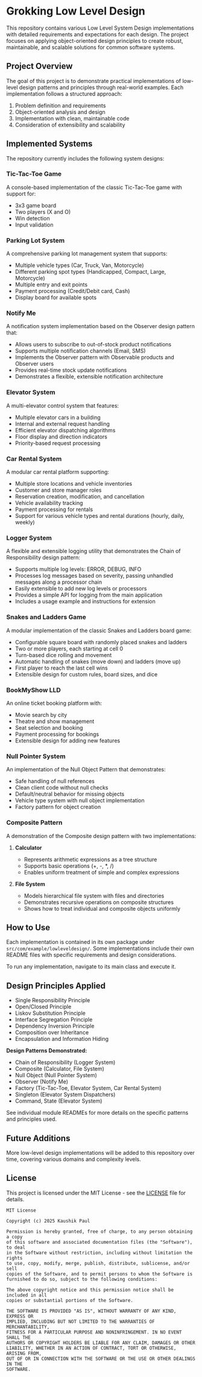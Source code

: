 # Grokking Low Level Design

This repository contains various Low Level System Design implementations with detailed requirements and expectations for each design. The project focuses on applying object-oriented design principles to create robust, maintainable, and scalable solutions for common software systems.

## Project Overview

The goal of this project is to demonstrate practical implementations of low-level design patterns and principles through real-world examples. Each implementation follows a structured approach:

1. Problem definition and requirements
2. Object-oriented analysis and design
3. Implementation with clean, maintainable code
4. Consideration of extensibility and scalability

## Implemented Systems

The repository currently includes the following system designs:

### Tic-Tac-Toe Game
A console-based implementation of the classic Tic-Tac-Toe game with support for:
- 3x3 game board
- Two players (X and O)
- Win detection
- Input validation

### Parking Lot System
A comprehensive parking lot management system that supports:
- Multiple vehicle types (Car, Truck, Van, Motorcycle)
- Different parking spot types (Handicapped, Compact, Large, Motorcycle)
- Multiple entry and exit points
- Payment processing (Credit/Debit card, Cash)
- Display board for available spots

### Notify Me
A notification system implementation based on the Observer design pattern that:
- Allows users to subscribe to out-of-stock product notifications
- Supports multiple notification channels (Email, SMS)
- Implements the Observer pattern with Observable products and Observer users
- Provides real-time stock update notifications
- Demonstrates a flexible, extensible notification architecture

### Elevator System
A multi-elevator control system that features:
- Multiple elevator cars in a building
- Internal and external request handling
- Efficient elevator dispatching algorithms
- Floor display and direction indicators
- Priority-based request processing

### Car Rental System
A modular car rental platform supporting:
- Multiple store locations and vehicle inventories
- Customer and store manager roles
- Reservation creation, modification, and cancellation
- Vehicle availability tracking
- Payment processing for rentals
- Support for various vehicle types and rental durations (hourly, daily, weekly)

### Logger System
A flexible and extensible logging utility that demonstrates the Chain of Responsibility design pattern:
- Supports multiple log levels: ERROR, DEBUG, INFO
- Processes log messages based on severity, passing unhandled messages along a processor chain
- Easily extensible to add new log levels or processors
- Provides a simple API for logging from the main application
- Includes a usage example and instructions for extension

### Snakes and Ladders Game
A modular implementation of the classic Snakes and Ladders board game:
- Configurable square board with randomly placed snakes and ladders
- Two or more players, each starting at cell 0
- Turn-based dice rolling and movement
- Automatic handling of snakes (move down) and ladders (move up)
- First player to reach the last cell wins
- Extensible design for custom rules, board sizes, and dice

### BookMyShow LLD
An online ticket booking platform with:
- Movie search by city
- Theatre and show management
- Seat selection and booking
- Payment processing for bookings
- Extensible design for adding new features

### Null Pointer System
An implementation of the Null Object Pattern that demonstrates:
- Safe handling of null references
- Clean client code without null checks
- Default/neutral behavior for missing objects
- Vehicle type system with null object implementation
- Factory pattern for object creation

### Composite Pattern
A demonstration of the Composite design pattern with two implementations:
1. **Calculator**
   - Represents arithmetic expressions as a tree structure
   - Supports basic operations (+, -, *, /)
   - Enables uniform treatment of simple and complex expressions

2. **File System**
   - Models hierarchical file system with files and directories
   - Demonstrates recursive operations on composite structures
   - Shows how to treat individual and composite objects uniformly

## How to Use

Each implementation is contained in its own package under `src/com/example/lowleveldesign/`. 
Some implementations include their own README files with specific requirements and design considerations.

To run any implementation, navigate to its main class and execute it.

## Design Principles Applied

- Single Responsibility Principle
- Open/Closed Principle
- Liskov Substitution Principle
- Interface Segregation Principle
- Dependency Inversion Principle
- Composition over Inheritance
- Encapsulation and Information Hiding

**Design Patterns Demonstrated:**
- Chain of Responsibility (Logger System)
- Composite (Calculator, File System)
- Null Object (Null Pointer System)
- Observer (Notify Me)
- Factory (Tic-Tac-Toe, Elevator System, Car Rental System)
- Singleton (Elevator System Dispatchers)
- Command, State (Elevator System)

See individual module READMEs for more details on the specific patterns and principles used.

## Future Additions

More low-level design implementations will be added to this repository over time, covering various domains and complexity levels.

## License

This project is licensed under the MIT License - see the [LICENSE](LICENSE) file for details.

```
MIT License

Copyright (c) 2025 Kaushik Paul

Permission is hereby granted, free of charge, to any person obtaining a copy
of this software and associated documentation files (the "Software"), to deal
in the Software without restriction, including without limitation the rights
to use, copy, modify, merge, publish, distribute, sublicense, and/or sell
copies of the Software, and to permit persons to whom the Software is
furnished to do so, subject to the following conditions:

The above copyright notice and this permission notice shall be included in all
copies or substantial portions of the Software.

THE SOFTWARE IS PROVIDED "AS IS", WITHOUT WARRANTY OF ANY KIND, EXPRESS OR
IMPLIED, INCLUDING BUT NOT LIMITED TO THE WARRANTIES OF MERCHANTABILITY,
FITNESS FOR A PARTICULAR PURPOSE AND NONINFRINGEMENT. IN NO EVENT SHALL THE
AUTHORS OR COPYRIGHT HOLDERS BE LIABLE FOR ANY CLAIM, DAMAGES OR OTHER
LIABILITY, WHETHER IN AN ACTION OF CONTRACT, TORT OR OTHERWISE, ARISING FROM,
OUT OF OR IN CONNECTION WITH THE SOFTWARE OR THE USE OR OTHER DEALINGS IN THE
SOFTWARE.
```
